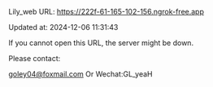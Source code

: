 Lily_web URL: https://222f-61-165-102-156.ngrok-free.app

Updated at: 2024-12-06 11:31:43

If you cannot open this URL, the server might be down.

Please contact: 

goley04@foxmail.com Or Wechat:GL_yeaH